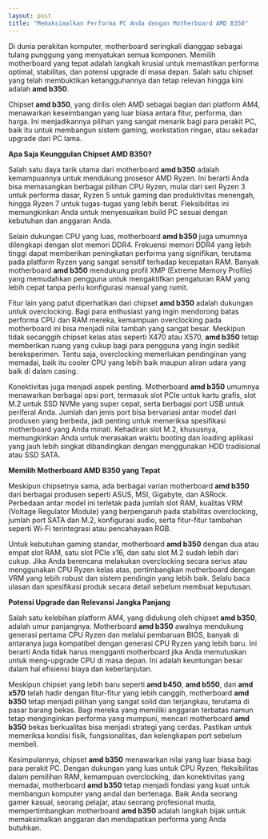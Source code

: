 ```yaml
---
layout: post
title: "Memaksimalkan Performa PC Anda dengan Motherboard AMD B350"
---
```


Di dunia perakitan komputer, motherboard seringkali dianggap sebagai tulang punggung yang menyatukan semua komponen. Memilih motherboard yang tepat adalah langkah krusial untuk memastikan performa optimal, stabilitas, dan potensi upgrade di masa depan. Salah satu chipset yang telah membuktikan ketangguhannya dan tetap relevan hingga kini adalah **amd b350**.

Chipset **amd b350**, yang dirilis oleh AMD sebagai bagian dari platform AM4, menawarkan keseimbangan yang luar biasa antara fitur, performa, dan harga. Ini menjadikannya pilihan yang sangat menarik bagi para perakit PC, baik itu untuk membangun sistem gaming, workstation ringan, atau sekadar upgrade dari PC lama.

**Apa Saja Keunggulan Chipset AMD B350?**

Salah satu daya tarik utama dari motherboard **amd b350** adalah kemampuannya untuk mendukung prosesor AMD Ryzen. Ini berarti Anda bisa memasangkan berbagai pilihan CPU Ryzen, mulai dari seri Ryzen 3 untuk performa dasar, Ryzen 5 untuk gaming dan produktivitas menengah, hingga Ryzen 7 untuk tugas-tugas yang lebih berat. Fleksibilitas ini memungkinkan Anda untuk menyesuaikan build PC sesuai dengan kebutuhan dan anggaran Anda.

Selain dukungan CPU yang luas, motherboard **amd b350** juga umumnya dilengkapi dengan slot memori DDR4. Frekuensi memori DDR4 yang lebih tinggi dapat memberikan peningkatan performa yang signifikan, terutama pada platform Ryzen yang sangat sensitif terhadap kecepatan RAM. Banyak motherboard **amd b350** mendukung profil XMP (Extreme Memory Profile) yang memudahkan pengguna untuk mengaktifkan pengaturan RAM yang lebih cepat tanpa perlu konfigurasi manual yang rumit.

Fitur lain yang patut diperhatikan dari chipset **amd b350** adalah dukungan untuk overclocking. Bagi para enthusiast yang ingin mendorong batas performa CPU dan RAM mereka, kemampuan overclocking pada motherboard ini bisa menjadi nilai tambah yang sangat besar. Meskipun tidak secanggih chipset kelas atas seperti X470 atau X570, **amd b350** tetap memberikan ruang yang cukup bagi para pengguna yang ingin sedikit bereksperimen. Tentu saja, overclocking memerlukan pendinginan yang memadai, baik itu cooler CPU yang lebih baik maupun aliran udara yang baik di dalam casing.

Konektivitas juga menjadi aspek penting. Motherboard **amd b350** umumnya menawarkan berbagai opsi port, termasuk slot PCIe untuk kartu grafis, slot M.2 untuk SSD NVMe yang super cepat, serta berbagai port USB untuk periferal Anda. Jumlah dan jenis port bisa bervariasi antar model dari produsen yang berbeda, jadi penting untuk memeriksa spesifikasi motherboard yang Anda minati. Kehadiran slot M.2, khususnya, memungkinkan Anda untuk merasakan waktu booting dan loading aplikasi yang jauh lebih singkat dibandingkan dengan menggunakan HDD tradisional atau SSD SATA.

**Memilih Motherboard AMD B350 yang Tepat**

Meskipun chipsetnya sama, ada berbagai varian motherboard **amd b350** dari berbagai produsen seperti ASUS, MSI, Gigabyte, dan ASRock. Perbedaan antar model ini terletak pada jumlah slot RAM, kualitas VRM (Voltage Regulator Module) yang berpengaruh pada stabilitas overclocking, jumlah port SATA dan M.2, konfigurasi audio, serta fitur-fitur tambahan seperti Wi-Fi terintegrasi atau pencahayaan RGB.

Untuk kebutuhan gaming standar, motherboard **amd b350** dengan dua atau empat slot RAM, satu slot PCIe x16, dan satu slot M.2 sudah lebih dari cukup. Jika Anda berencana melakukan overclocking secara serius atau menggunakan CPU Ryzen kelas atas, pertimbangkan motherboard dengan VRM yang lebih robust dan sistem pendingin yang lebih baik. Selalu baca ulasan dan spesifikasi produk secara detail sebelum membuat keputusan.

**Potensi Upgrade dan Relevansi Jangka Panjang**

Salah satu kelebihan platform AM4, yang didukung oleh chipset **amd b350**, adalah umur panjangnya. Motherboard **amd b350** awalnya mendukung generasi pertama CPU Ryzen dan melalui pembaruan BIOS, banyak di antaranya juga kompatibel dengan generasi CPU Ryzen yang lebih baru. Ini berarti Anda tidak harus mengganti motherboard jika Anda memutuskan untuk meng-upgrade CPU di masa depan. Ini adalah keuntungan besar dalam hal efisiensi biaya dan keberlanjutan.

Meskipun chipset yang lebih baru seperti **amd b450**, **amd b550**, dan **amd x570** telah hadir dengan fitur-fitur yang lebih canggih, motherboard **amd b350** tetap menjadi pilihan yang sangat solid dan terjangkau, terutama di pasar barang bekas. Bagi mereka yang memiliki anggaran terbatas namun tetap menginginkan performa yang mumpuni, mencari motherboard **amd b350** bekas berkualitas bisa menjadi strategi yang cerdas. Pastikan untuk memeriksa kondisi fisik, fungsionalitas, dan kelengkapan port sebelum membeli.

Kesimpulannya, chipset **amd b350** menawarkan nilai yang luar biasa bagi para perakit PC. Dengan dukungan yang luas untuk CPU Ryzen, fleksibilitas dalam pemilihan RAM, kemampuan overclocking, dan konektivitas yang memadai, motherboard **amd b350** tetap menjadi fondasi yang kuat untuk membangun komputer yang andal dan bertenaga. Baik Anda seorang gamer kasual, seorang pelajar, atau seorang profesional muda, mempertimbangkan motherboard **amd b350** adalah langkah bijak untuk memaksimalkan anggaran dan mendapatkan performa yang Anda butuhkan.
